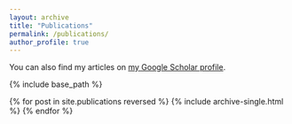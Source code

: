 ```yaml
---
layout: archive
title: "Publications"
permalink: /publications/
author_profile: true
---
```


You can also find my articles on [my Google Scholar profile](https://scholar.google.com/citations?user=GbY72eIAAAAJ&hl=en).


{% include base_path %}

{% for post in site.publications reversed %}
  {% include archive-single.html %}
{% endfor %}
